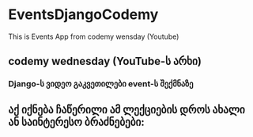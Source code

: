 # EventsDjangoCodemy

This is Events App from codemy wensday (Youtube)

## codemy wednesday (YouTube-ს არხი)
### Django-ს ვიდეო გაკვეთილები event-ს შექმნაზე

## აქ იქნება ჩაწერილი ამ ლექციების დროს ახალი ან საინტერესო ბრაძნებები:

